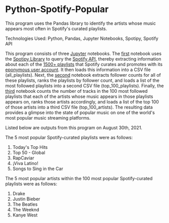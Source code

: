 # Python-Spotify-Popular
This program uses the Pandas library to identify the artists whose music appears most often in Spotify's curated playlists.

Technologies Used: Python, Pandas, Jupyter Notebooks, Spotipy, Spotify API

This program consists of three [Jupyter](https://jupyter.org/) notebooks. The [first](https://github.com/finnwurtz/Python-Spotify-Popular/blob/master/Playlist_Finder.ipynb) notebook uses the [Spotipy Library](https://spotipy.readthedocs.io/en/2.16.0/) to query the [Spotify API](https://developer.spotify.com/documentation/web-api/reference/), thereby extracting information about each of the [1500+ playlists](https://open.spotify.com/user/spotify/playlists) that Spotify curates and promotes with its [eponymous user account](https://open.spotify.com/user/spotify). It then loads this information into a CSV file (all_playlists). Next, the [second](https://github.com/finnwurtz/Python-Spotify-Popular/blob/master/Playlist_Merge.ipynb) notebook extracts follower counts for all of these playlists, ranks the playlists by follower count, and loads a list of the most followed playlists into a second CSV file (top_100_playlists). Finally, the [third](https://github.com/finnwurtz/Python-Spotify-Popular/blob/master/Artist_Finder.ipynb) notebook counts the number of tracks in the 100 most followed playlists that each of the artists whose music appears in those playlists appears on, ranks those artists accordingly, and loads a list of the top 100 of those artists into a third CSV file (top_100_artists). The resulting data provides a glimpse into the state of popular music on one of the world's most popular music streaming platforms.

Listed below are outputs from this program on August 30th, 2021.

The 5 most popular Spotify-curated playlists were as follows:
1. Today's Top Hits
2. Top 50 - Global
3. RapCaviar
4. ¡Viva Latino!
5. Songs to Sing in the Car

The 5 most popular artists within the 100 most popular Spotify-curated playlists were as follows:
1. Drake
2. Justin Bieber
3. The Beatles
4. The Weeknd
5. Kanye West
